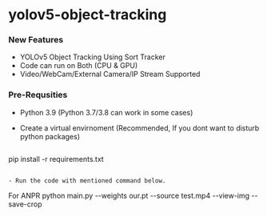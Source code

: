 # yolov5-object-tracking

### New Features
- YOLOv5 Object Tracking Using Sort Tracker
- Code can run on Both (CPU & GPU)
- Video/WebCam/External Camera/IP Stream Supported


### Pre-Requsities
- Python 3.9 (Python 3.7/3.8 can work in some cases)



- Create a virtual envirnoment (Recommended, If you dont want to disturb python packages)
```

```
pip install -r requirements.txt
```

- Run the code with mentioned command below.
```
For ANPR
python main.py --weights our.pt --source test.mp4 --view-img --save-crop

```


